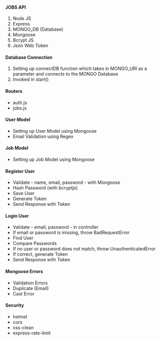 #### JOBS API

1. Node JS
2. Express  
3. MONGO_DB (Database)
4. Mongoose
5. Bcrypt JS
6. Json Web Token


#### Database Connection

1. Setting up connectDB function which takes in MONGO_URI as a parameter and connects to the MONGO Database
2. Invoked in start()


#### Routers

- auth.js
- jobs.js


#### User Model

- Setting up User Model using Mongoose  
- Email Validation using Regex
 

#### Job Model

- Setting up Job Model using Mongoose  


#### Register User

- Validate - name, email, password - with Mongoose
- Hash Password (with bcryptjs)
- Save User
- Generate Token
- Send Response with Token


#### Login User

- Validate - email, password - in controller
- If email or password is missing, throw BadRequestError
- Find User
- Compare Passwords
- If no user or password does not match, throw UnauthenticatedError
- If correct, generate Token
- Send Response with Token


#### Mongoose Errors

- Validation Errors
- Duplicate (Email)
- Cast Error


#### Security

- helmet
- cors
- xss-clean
- express-rate-limit


